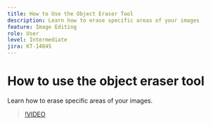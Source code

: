 ```yaml
---
title: How to Use the Object Eraser Tool
description: Learn how to erase specific areas of your images
feature: Image Editing
role: User
level: Intermediate
jira: KT-14845
---
```

# How to use the object eraser tool

Learn how to erase specific areas of your images.

>[!VIDEO](https://video.tv.adobe.com/v/3427019?quality=12&learn=on&hidetitle=true)
